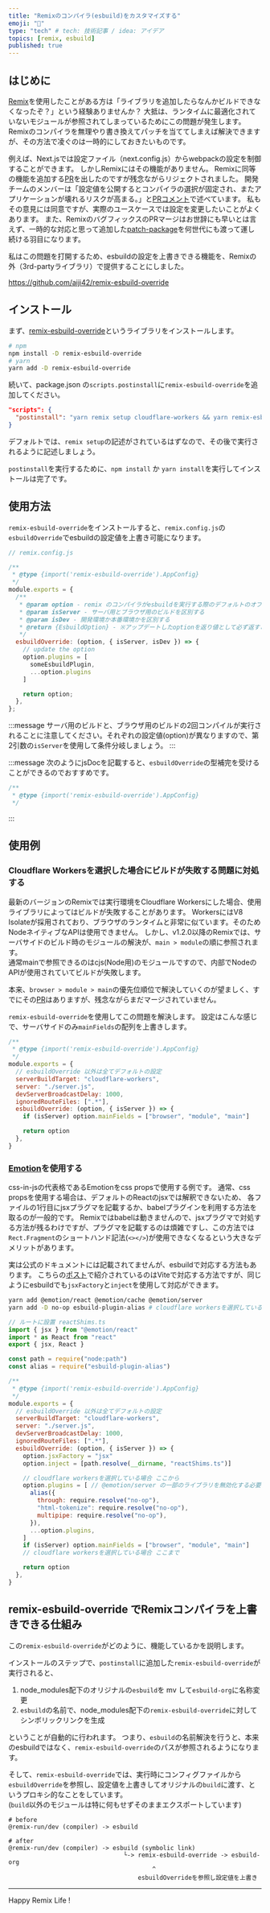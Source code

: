 ```yaml
---
title: "Remixのコンパイラ(esbuild)をカスタマイズする"
emoji: "💽"
type: "tech" # tech: 技術記事 / idea: アイデア
topics: [remix, esbuild]
published: true
---
```


## はじめに

[Remix](https://remix.run/)を使用したことがある方は「ライブラリを追加したらなんかビルドできなくなったぞ？」という経験ありませんか？
大抵は、ランタイムに最適化されていないモジュールが参照されてしまっているためにこの問題が発生します。
Remixのコンパイラを無理やり書き換えてパッチを当ててしまえば解決できますが、その方法で凌ぐのは一時的にしておきたいものです。

例えば、Next.jsでは設定ファイル（next.config.js）からwebpackの設定を制御することができます。 しかしRemixにはその機能がありません。
Remixに同等の機能を追加する[PR](https://github.com/remix-run/remix/pull/2168)を出したのですが残念ながらリジェクトされました。
開発チームのメンバーは「設定値を公開するとコンパイラの選択が固定され、またアプリケーションが壊れるリスクが高まる。」と[PRコメント](https://github.com/remix-run/remix/pull/2168#issuecomment-1058193715)で述べています。
私もその意見には同意ですが、実際のユースケースでは設定を変更したいことがよくあります。
また、RemixのバグフィックスのPRマージはお世辞にも早いとは言えず、一時的な対応と思って追加した[patch-package](https://www.npmjs.com/package/patch-package)を何世代にも渡って運し続ける羽目になります。

私はこの問題を打開するため、esbuildの設定を上書きできる機能を、Remixの外（3rd-partyライブラリ）で提供することにしました。

https://github.com/aiji42/remix-esbuild-override

## インストール

まず、[remix-esbuild-override](https://github.com/aiji42/remix-esbuild-override)というライブラリをインストールします。
```bash
# npm
npm install -D remix-esbuild-override
# yarn 
yarn add -D remix-esbuild-override
```

続いて、package.json の`scripts.postinstall`に`remix-esbuild-override`を追加してください。
```json
"scripts": {
  "postinstall": "yarn remix setup cloudflare-workers && yarn remix-esbuild-override"
}
```
デフォルトでは、`remix setup`の記述がされているはずなので、その後で実行されるように記述しましょう。

`postinstall`を実行するために、`npm install` か `yarn install`を実行してインストールは完了です。

## 使用方法

`remix-esbuild-override`をインストールすると、`remix.config.js`の`esbuildOverride`でesbuildの設定値を上書き可能になります。  

```js
// remix.config.js

/**
 * @type {import('remix-esbuild-override').AppConfig}
 */
module.exports = {
  /**
   * @param option - remix のコンパイラがesbuildを実行する際のデフォルトのオプション値
   * @param isServer - サーバ用とブラウザ用のビルドを区別する
   * @param isDev - 開発環境か本番環境かを区別する
   * @return {EsbuildOption} - ※アップデートしたoptionを返り値として必ず返すこと
   */
  esbuildOverride: (option, { isServer, isDev }) => {
    // update the option
    option.plugins = [
      someEsbuildPlugin,
      ...option.plugins
    ]

    return option;
  },
};
```

:::message
サーバ用のビルドと、ブラウザ用のビルドの2回コンパイルが実行されることに注意してください。それぞれの設定値(option)が異なりますので、第2引数の`isServer`を使用して条件分岐しましょう。
:::

:::message
次のようにjsDocを記載すると、`esbuildOverride`の型補完を受けることができるのでおすすめです。
```js
/**
 * @type {import('remix-esbuild-override').AppConfig}
 */
```
:::

## 使用例

### Cloudflare Workersを選択した場合にビルドが失敗する問題に対処する

最新のバージョンのRemixでは実行環境をCloudflare Workersにした場合、使用ライブラリによってはビルドが失敗することがあります。
WorkersにはV8 Isolateが採用されており、ブラウザのランタイムと非常に似ています。そのためNodeネイティブなAPIは使用できません。
しかし、v1.2.0以降のRemixでは、サーバサイドのビルド時のモジュールの解決が、`main > module`の順に参照されます。  
通常mainで参照できるのはcjs(Node用)のモジュールですので、内部でNodeのAPIが使用されていてビルドが失敗します。

本来、`browser > module > main`の優先位順位で解決していくのが望ましく、すでにその[PR](https://github.com/remix-run/remix/pull/2076)はありますが、残念ながらまだマージされていません。

`remix-esbuild-override`を使用してこの問題を解決します。
設定はこんな感じで、サーバサイドのみ`mainFields`の配列を上書きします。
```js
/**
 * @type {import('remix-esbuild-override').AppConfig}
 */
module.exports = {
  // esbuildOverride 以外は全てデフォルトの設定
  serverBuildTarget: "cloudflare-workers",
  server: "./server.js",
  devServerBroadcastDelay: 1000,
  ignoredRouteFiles: [".*"],
  esbuildOverride: (option, { isServer }) => {
    if (isServer) option.mainFields = ["browser", "module", "main"]

    return option
  },
}
```

### [Emotion](https://emotion.sh/docs/introduction)を使用する

css-in-jsの代表格であるEmotionをcss propsで使用する例です。
通常、css propsを使用する場合は、デフォルトのReactのjsxでは解釈できないため、 各ファイルの1行目にjsxプラグマを記載するか、babelプラグインを利用する方法を取るのが一般的です。
Remixではbabelは動きませんので、jsxプラグマで対処する方法が残るわけですが、プラグマを記載するのは煩雑ですし、この方法では`Rect.Fragment`のショートハンド記法(`<></>`)が使用できなくなるという大きなデメリットがあります。

実は公式のドキュメントには記載されてませんが、esbuildで対応する方法もあります。
こちらの[ポスト](https://dev.to/ajitsinghkamal/using-emotionjs-with-vite-2ndj)で紹介されているのはViteで対応する方法ですが、同じようにesbuildでも`jsxFactory`と`inject`を使用して対応ができます。

```bash
yarn add @emotion/react @emotion/cache @emotion/server
yarn add -D no-op esbuild-plugin-alias # cloudflare workersを選択している場合はこちらも追加
```

```ts
// ルートに設置 reactShims.ts
import { jsx } from "@emotion/react"
import * as React from "react"
export { jsx, React }
```

```js
const path = require("node:path")
const alias = require("esbuild-plugin-alias")

/**
 * @type {import('remix-esbuild-override').AppConfig}
 */
module.exports = {
  // esbuildOverride 以外は全てデフォルトの設定
  serverBuildTarget: "cloudflare-workers",
  server: "./server.js",
  devServerBroadcastDelay: 1000,
  ignoredRouteFiles: [".*"],
  esbuildOverride: (option, { isServer }) => {
    option.jsxFactory = "jsx"
    option.inject = [path.resolve(__dirname, "reactShims.ts")]

    // cloudflare workersを選択している場合 ここから
    option.plugins = [ // @emotion/server の一部のライブラリを無効化する必要がある
      alias({
        through: require.resolve("no-op"),
        "html-tokenize": require.resolve("no-op"),
        multipipe: require.resolve("no-op"),
      }),
      ...option.plugins,
    ]
    if (isServer) option.mainFields = ["browser", "module", "main"]
    // cloudflare workersを選択している場合 ここまで

    return option
  },
}
```

## remix-esbuild-override でRemixコンパイラを上書きできる仕組み

この`remix-esbuild-override`がどのように、機能しているかを説明します。

インストールのステップで、`postinstall`に追加した`remix-esbuild-override`が実行されると、
1. node_modules配下のオリジナルの`esbuild`を mv して`esbuild-org`に名称変更
2. `esbuild`の名前で、node_modules配下の`remix-esbuild-override`に対してシンボリックリンクを生成

ということが自動的に行われます。
つまり、`esbuild`の名前解決を行うと、本来のesbuildではなく、`remix-esbuild-override`のパスが参照されるようになります。

そして、`remix-esbuild-override`では、実行時にコンフィグファイルから`esbuildOverride`を参照し、設定値を上書きしてオリジナルの`build`に渡す、というプロキシ的なことをしています。  
(`build`以外のモジュールは特に何もせずそのままエクスポートしています)

```
# before
@remix-run/dev (compiler) -> esbuild

# after
@remix-run/dev (compiler) -> esbuild (symbolic link)
                                └-> remix-esbuild-override -> esbuild-org
                                        ^
                                    esbuildOverrideを参照し設定値を上書き
```

---

Happy Remix Life !